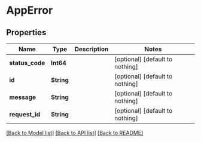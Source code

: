 # AppError


## Properties
Name | Type | Description | Notes
------------ | ------------- | ------------- | -------------
**status_code** | **Int64** |  | [optional] [default to nothing]
**id** | **String** |  | [optional] [default to nothing]
**message** | **String** |  | [optional] [default to nothing]
**request_id** | **String** |  | [optional] [default to nothing]


[[Back to Model list]](../README.md#models) [[Back to API list]](../README.md#api-endpoints) [[Back to README]](../README.md)


